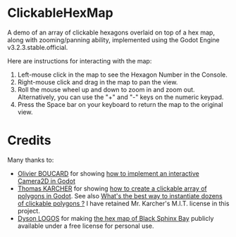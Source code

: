 # ClickableHexMap
A demo of an array of clickable hexagons overlaid on top of a hex map, along with zooming/panning ability, implemented using the Godot Engine v3.2.3.stable.official.

Here are instructions for interacting with the map:
1. Left-mouse click in the map to see the Hexagon Number in the Console.
2. Right-mouse click and drag in the map to pan the view.
3. Roll the mouse wheel up and down to zoom in and zoom out. Alternatively, you can use the "+" and "-" keys on the numeric keypad.
4. Press the Space bar on your keyboard to return the map to the original view.

# Credits
Many thanks to:
- [Olivier BOUCARD](https://www.braindead.bzh/page/about) for showing [how to implement an interactive Camera2D in Godot](https://www.braindead.bzh/entry/godot-interactive-camera2d)
- [Thomas KARCHER](https://github.com/t-karcher) for showing [how to create a clickable array of polygons in Godot](https://github.com/t-karcher/ClickableMap). See also [What's the best way to instantiate dozens of clickable polygons ?](https://godotengine.org/qa/88503/whats-the-best-way-to-instantiate-dozens-clickable-polygons?show=88629#a88629) I have retained Mr. Karcher's M.I.T. license in this project.
- [Dyson LOGOS](https://dysonlogos.blog/) for making [the hex map of Black Sphinx Bay](https://dysonlogos.blog/2020/06/08/principalities-of-black-sphinx-bay/) publicly available under a free license for personal use.
